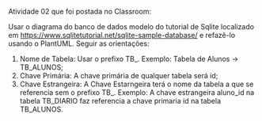 Atividade 02 que foi postada no Classroom:

Usar o diagrama do banco de dados modelo do tutorial de Sqlite localizado em https://www.sqlitetutorial.net/sqlite-sample-database/ e refazê-lo usando o PlantUML. 
Seguir as orientações:
1) Nome de Tabela: Usar o prefixo TB_. Exemplo: Tabela de Alunos -> TB_ALUNOS;
2) Chave Primária: A chave primária de qualquer tabela será id;
3) Chave Estrangeira: A Chave Estarngeira terá o nome da tabela a que se referencia sem o prefixo TB_. Exemplo: A chave estrangeira aluno_id na tabela TB_DIARIO faz referencia a chave primaria id na tabela TB_ALUNOS.
